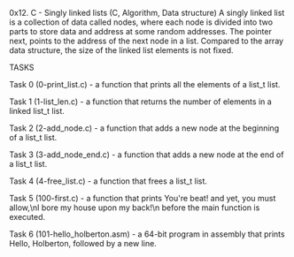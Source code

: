 0x12. C - Singly linked lists (C, Algorithm, Data structure)
          A singly linked list is a collection of data called nodes, where each node is divided into two parts to store data and address at some random addresses. The pointer next, points to the address of the next node in a list. Compared to the array data structure, the size of the linked list elements is not fixed.

TASKS

Task 0 (0-print_list.c) - a function that prints all the elements of a list_t list.

Task 1 (1-list_len.c) - a function that returns the number of elements in a linked list_t list.

Task 2 (2-add_node.c) - a function that adds a new node at the beginning of a list_t list.

Task 3 (3-add_node_end.c) - a function that adds a new node at the end of a list_t list.

Task 4 (4-free_list.c) - a function that frees a list_t list.

Task 5 (100-first.c) - a function that prints You're beat! and yet, you must allow,\nI bore my house upon my back!\n before the main function is executed.

Task 6 (101-hello_holberton.asm) - a 64-bit program in assembly that prints Hello, Holberton, followed by a new line.
